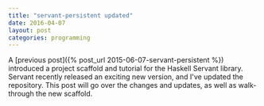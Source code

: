 ```yaml
---
title: "servant-persistent updated"
date: 2016-04-07
layout: post
categories: programming
---
```


A [previous post]({% post_url 2015-06-07-servant-persistent %}) introduced a project scaffold and tutorial for the Haskell Servant library.
Servant recently released an exciting new version, and I've updated the repository.
This post will go over the changes and updates, as well as walk-through the new scaffold.
